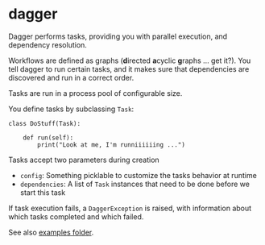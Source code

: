 # dagger

Dagger performs tasks, providing you with parallel execution, and dependency resolution.

Workflows are defined as graphs (**d**irected **a**cyclic **g**raphs … get it?). You tell dagger to
run certain tasks, and it makes sure that dependencies are discovered and run in a correct order.

Tasks are run in a process pool of configurable size.

You define tasks by subclassing `Task`:

    class DoStuff(Task):
    
        def run(self):
            print("Look at me, I'm runniiiiiing ...")
            
Tasks accept two parameters during creation

* `config`: Something picklable to customize the tasks behavior at runtime
* `dependencies`: A list of `Task` instances that need to be done before we start this task

If task execution fails, a `DaggerException` is raised, with information about which tasks completed
and which failed.

See also [examples folder](dagger/examples).